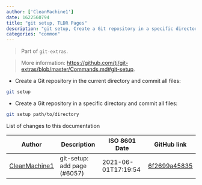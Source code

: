 ```yaml
---
author: ['CleanMachine1']
date: 1622560794
title: "git setup, TLDR Pages"
description: "git setup, Create a Git repository in a specific directory and commit all files."
categories: "common"
---
```

> Part of `git-extras`.

> More information: <https://github.com/tj/git-extras/blob/master/Commands.md#git-setup>.

- Create a Git repository in the current directory and commit all files:

```bash
git setup
```

- Create a Git repository in a specific directory and commit all files:

```bash
git setup path/to/directory
```
List of changes to this documentation


Author | Description | ISO 8601 Date | GitHub link
------|-----|-----|-----
[CleanMachine1](mailto:78213164+CleanMachine1@users.noreply.github.com) | git-setup: add page (#6057) | 2021-06-01T17:19:54 | [6f2699a45835](https://github.com/tldr-pages/tldr/commit/6f2699a458355e9f2fdc72dd1bd02a7aeb8fe7d6)

